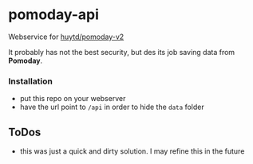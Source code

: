 # pomoday-api

Webservice for [huytd/pomoday-v2](https://github.com/huytd/pomoday-v2)

It probably has not the best security, but des its job saving data from __Pomoday__.

### Installation

- put this repo on your webserver
- have the url point to `/api` in order to hide the `data` folder

## ToDos

- this was just a quick and dirty solution. I may refine this in the future
